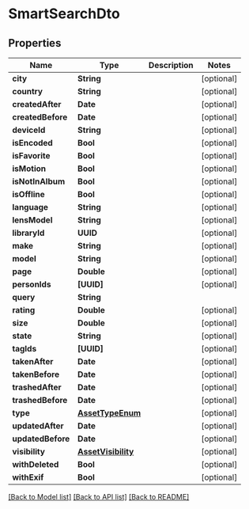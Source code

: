 # SmartSearchDto

## Properties
Name | Type | Description | Notes
------------ | ------------- | ------------- | -------------
**city** | **String** |  | [optional] 
**country** | **String** |  | [optional] 
**createdAfter** | **Date** |  | [optional] 
**createdBefore** | **Date** |  | [optional] 
**deviceId** | **String** |  | [optional] 
**isEncoded** | **Bool** |  | [optional] 
**isFavorite** | **Bool** |  | [optional] 
**isMotion** | **Bool** |  | [optional] 
**isNotInAlbum** | **Bool** |  | [optional] 
**isOffline** | **Bool** |  | [optional] 
**language** | **String** |  | [optional] 
**lensModel** | **String** |  | [optional] 
**libraryId** | **UUID** |  | [optional] 
**make** | **String** |  | [optional] 
**model** | **String** |  | [optional] 
**page** | **Double** |  | [optional] 
**personIds** | **[UUID]** |  | [optional] 
**query** | **String** |  | 
**rating** | **Double** |  | [optional] 
**size** | **Double** |  | [optional] 
**state** | **String** |  | [optional] 
**tagIds** | **[UUID]** |  | [optional] 
**takenAfter** | **Date** |  | [optional] 
**takenBefore** | **Date** |  | [optional] 
**trashedAfter** | **Date** |  | [optional] 
**trashedBefore** | **Date** |  | [optional] 
**type** | [**AssetTypeEnum**](AssetTypeEnum.md) |  | [optional] 
**updatedAfter** | **Date** |  | [optional] 
**updatedBefore** | **Date** |  | [optional] 
**visibility** | [**AssetVisibility**](AssetVisibility.md) |  | [optional] 
**withDeleted** | **Bool** |  | [optional] 
**withExif** | **Bool** |  | [optional] 

[[Back to Model list]](../README.md#documentation-for-models) [[Back to API list]](../README.md#documentation-for-api-endpoints) [[Back to README]](../README.md)


